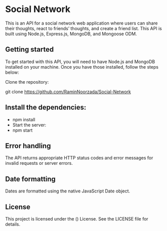 # Social Network 

This is an API for a social network web application where users can share their thoughts, react to friends’ thoughts, and create a friend list. This API is built using Node.js, Express.js, MongoDB, and Mongoose ODM.

## Getting started
To get started with this API, you will need to have Node.js and MongoDB installed on your machine. Once you have those installed, follow the steps below:

Clone the repository:

git clone https://github.com/RaminNoorzada/Social-Network

## Install the dependencies:

- npm install
- Start the server:
- npm start

## Error handling
The API returns appropriate HTTP status codes and error messages for invalid requests or server errors.

## Date formatting
Dates are formatted using the native JavaScript Date object.

## License
This project is licensed under the () License. See the LICENSE file for details.